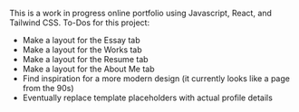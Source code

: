 This is a work in progress online portfolio using Javascript, React, and Tailwind CSS. 
To-Dos for this project:
- Make a layout for the Essay tab
- Make a layout for the Works tab
- Make a layout for the Resume tab
- Make a layout for the About Me tab
- Find inspiration for a more modern design (it currently looks like a page from the 90s)
- Eventually replace template placeholders with actual profile details